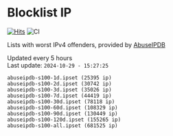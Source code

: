 # Blocklist IP

[![Hits](https://hits.seeyoufarm.com/api/count/incr/badge.svg?url=https%3A%2F%2Fgithub.com%2Fborestad%2Fblocklist-ip%2F&count_bg=%2379C83D&title_bg=%23555555&icon=&icon_color=%23E7E7E7&title=hits&edge_flat=false)](https://hits.seeyoufarm.com)  ![CI](https://img.shields.io/github/workflow/status/borestad/blocklist-ip/CI?style=flat-square)

Lists with worst IPv4 offenders, provided by [AbuseIPDB](https://www.abuseipdb.com/)

<!-- FOOTER-PLACEHOLDER -->
Updated every 5 hours<br>
Last update: `2024-10-29 - 15:27:25`
```
abuseipdb-s100-1d.ipset (25395 ip)
abuseipdb-s100-2d.ipset (30742 ip)
abuseipdb-s100-3d.ipset (35026 ip)
abuseipdb-s100-7d.ipset (44419 ip)
abuseipdb-s100-30d.ipset (78118 ip)
abuseipdb-s100-60d.ipset (108329 ip)
abuseipdb-s100-90d.ipset (130449 ip)
abuseipdb-s100-120d.ipset (155265 ip)
abuseipdb-s100-all.ipset (681525 ip)
```
